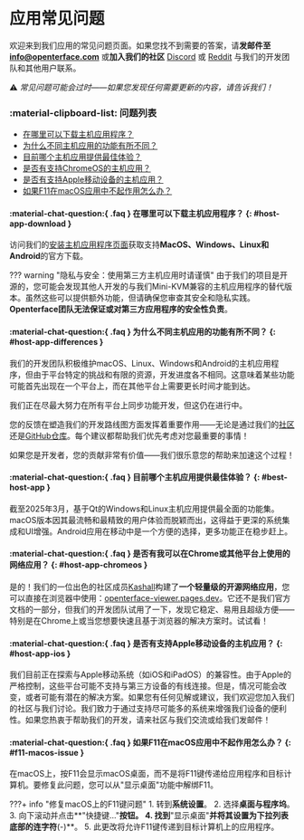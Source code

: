 # 应用常见问题

欢迎来到我们应用的常见问题页面。如果您找不到需要的答案，请**发邮件至 [info@openterface.com](mailto:info@openterface.com)** 或**加入我们的社区** [Discord](/discord) 或 [Reddit](/reddit) 与我们的开发团队和其他用户联系。

⚠️ *常见问题可能会过时——如果您发现任何需要更新的内容，请告诉我们！*

### :material-clipboard-list: 问题列表

- [在哪里可以下载主机应用程序？](#host-app-download)
- [为什么不同主机应用的功能有所不同？](#host-app-differences)
- [目前哪个主机应用提供最佳体验？](#best-host-app)
- [是否有支持ChromeOS的主机应用？](#host-app-chromeos)
- [是否有支持Apple移动设备的主机应用？](#host-app-ios)
- [如果F11在macOS应用中不起作用怎么办？](#f11-macos-issue)

#### :material-chat-question:{ .faq } 在哪里可以下载主机应用程序？ {: #host-app-download }

访问我们的[安装主机应用程序页面](/quick-start/#install-host-application)获取支持**MacOS、Windows、Linux和Android**的官方下载。

??? warning "隐私与安全：使用第三方主机应用时请谨慎"
    由于我们的项目是开源的，您可能会发现其他人开发的与我们Mini-KVM兼容的主机应用程序的替代版本。虽然这些可以提供额外功能，但请确保您审查其安全和隐私实践。**Openterface团队无法保证或对第三方应用程序的安全性负责**。

#### :material-chat-question:{ .faq } 为什么不同主机应用的功能有所不同？ {: #host-app-differences }

我们的开发团队积极维护macOS、Linux、Windows和Android的主机应用程序，但由于平台特定的挑战和有限的资源，开发进度各不相同。这意味着某些功能可能首先出现在一个平台上，而在其他平台上需要更长时间才能到达。

我们正在尽最大努力在所有平台上同步功能开发，但这仍在进行中。

您的反馈在塑造我们的开发路线图方面发挥着重要作用——无论是通过我们的[社区](/community/)还是[GitHub仓库](/app/)。每个建议都帮助我们优先考虑对您最重要的事情！

如果您是开发者，您的贡献非常有价值——我们很乐意您的帮助来加速这个过程！

#### :material-chat-question:{ .faq } 目前哪个主机应用提供最佳体验？ {: #best-host-app }

截至2025年3月，基于Qt的Windows和Linux主机应用提供最全面的功能集。macOS版本因其最流畅和最精致的用户体验而脱颖而出，这得益于更深的系统集成和UI增强。Android应用在移动中是一个方便的选择，更多功能正在稳步赶上。

#### :material-chat-question:{ .faq } 是否有我可以在Chrome或其他平台上使用的网络应用？ {: #host-app-chromeos }

是的！我们的一位出色的社区成员[Kashall](https://github.com/kashalls/openterface-viewer/)构建了**一个轻量级的开源网络应用**，您可以直接在浏览器中使用：[openterface-viewer.pages.dev](https://openterface-viewer.pages.dev)。它还不是我们官方文档的一部分，但我们的开发团队试用了一下，发现它稳定、易用且超级方便——特别是在Chrome上或当您想要快速且基于浏览器的解决方案时。试试看！

#### :material-chat-question:{ .faq } 是否有支持Apple移动设备的主机应用？ {: #host-app-ios }

我们目前正在探索与Apple移动系统（如iOS和iPadOS）的兼容性。由于Apple的严格控制，这些平台可能不支持与第三方设备的有线连接。但是，情况可能会改变，或者可能有潜在的解决方案。如果您有任何见解或建议，我们欢迎您加入我们的社区与我们讨论。我们致力于通过支持尽可能多的系统来增强我们设备的便利性。如果您热衷于帮助我们的开发，请来社区与我们交流或给我们发邮件！

#### :material-chat-question:{ .faq } 如果F11在macOS应用中不起作用怎么办？ {: #f11-macos-issue }

在macOS上，按F11会显示macOS桌面，而不是将F11键传递给应用程序和目标计算机。要修复此问题，您可以从"显示桌面"功能中解绑F11。

???+ info "修复macOS上的F11键问题"
    1. 转到**系统设置**。
    2. 选择**桌面与程序坞**。
    3. 向下滚动并点击**"快捷键…"**按钮。
    4. 找到**"显示桌面"**并将其设置为下拉列表底部的连字符**(-)**。
    5. 此更改将允许F11键传递到目标计算机上的应用程序。
